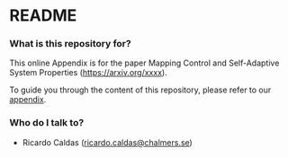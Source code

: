 
# README #


### What is this repository for? ###

This online Appendix is for the paper Mapping Control and Self-Adaptive System Properties (https://arxiv.org/xxxx).

To guide you through the content of this repository, please refer to our [appendix](appendix.pdf). 



### Who do I talk to? ###

* Ricardo Caldas (ricardo.caldas@chalmers.se)
